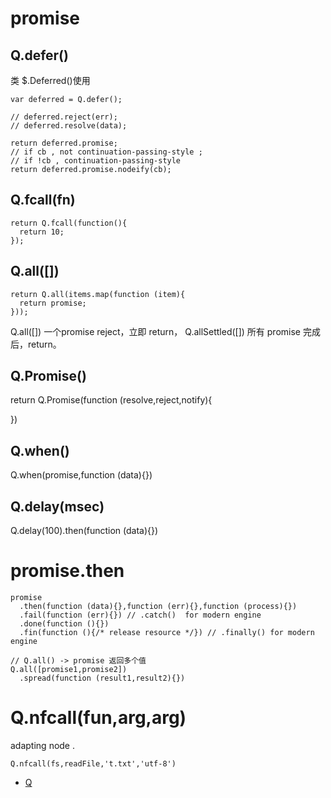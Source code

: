 

promise
====

Q.defer()
----

类 $.Deferred()使用

    var deferred = Q.defer();

    // deferred.reject(err);
    // deferred.resolve(data);

    return deferred.promise;
    // if cb , not continuation-passing-style ;
    // if !cb , continuation-passing-style
    return deferred.promise.nodeify(cb);


Q.fcall(fn)
----

    return Q.fcall(function(){
      return 10;
    });



Q.all([])
----

    return Q.all(items.map(function (item){
      return promise;
    }));

Q.all([])  一个promise reject，立即 return，
Q.allSettled([]) 所有 promise 完成后，return。



Q.Promise()
----

  return Q.Promise(function (resolve,reject,notify){

  })


Q.when()
----

  Q.when(promise,function (data){})


Q.delay(msec)
----

  Q.delay(100).then(function (data){})



promise.then
====

    promise
      .then(function (data){},function (err){},function (process){})
      .fail(function (err){}) // .catch()  for modern engine
      .done(function (){})
      .fin(function (){/* release resource */}) // .finally() for modern engine

    // Q.all() -> promise 返回多个值
    Q.all([promise1,promise2])
      .spread(function (result1,result2){})



Q.nfcall(fun,arg,arg)
====

  adapting node .

    Q.nfcall(fs,readFile,'t.txt','utf-8')










 - [Q](https://github.com/kriskowal/q)